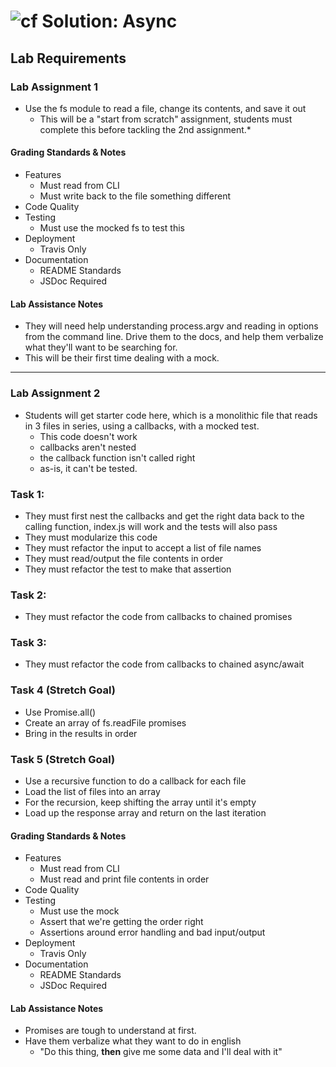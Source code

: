 ![cf](http://i.imgur.com/7v5ASc8.png) Solution: Async
=====================================================

## Lab Requirements

### Lab Assignment 1
* Use the fs module to read a file, change its contents, and save it out
  * This will be a "start from scratch" assignment, students must complete this before tackling the 2nd assignment.* 
      
#### Grading Standards & Notes
  * Features
    * Must read from CLI
    * Must write back to the file something different
  * Code Quality
  * Testing
    * Must use the mocked fs to test this
  * Deployment
    * Travis Only
  * Documentation
    * README Standards 
    * JSDoc Required
    
#### Lab Assistance Notes
* They will need help understanding process.argv and reading in options from the command line. Drive them to the docs, and help them verbalize what they'll want to be searching for.
* This will be their first time dealing with a mock.  

---

### Lab Assignment 2
* Students will get starter code here, which is a monolithic file that reads in 3 files in series, using a callbacks, with a mocked test.
  * This code doesn't work 
  * callbacks aren't nested
  * the callback function isn't called right
  * as-is, it can't be tested.
        
### Task 1:
  * They must first nest the callbacks and get the right data back to the calling function, index.js will work and the tests will also pass
  * They must modularize this code
  * They must refactor the input to accept a list of file names
  * They must read/output the file contents in order
  * They must refactor the test to make that assertion
      
### Task 2: 
  * They must refactor the code from callbacks to chained promises
      
### Task 3: 
  * They must refactor the code from callbacks to chained async/await
        
### Task 4 (Stretch Goal)
  * Use Promise.all()
  * Create an array of fs.readFile promises
  * Bring in the results in order

### Task 5 (Stretch Goal)
  * Use a recursive function to do a callback for each file
  * Load the list of files into an array
  * For the recursion, keep shifting the array until it's empty
  * Load up the response array and return on the last iteration
      
#### Grading Standards & Notes
  * Features
    * Must read from CLI
    * Must read and print file contents in order
  * Code Quality
  * Testing
    * Must use the mock
    * Assert that we're getting the order right
    * Assertions around error handling and bad input/output
  * Deployment
    * Travis Only
  * Documentation
    * README Standards 
    * JSDoc Required
    
#### Lab Assistance Notes
* Promises are tough to understand at first. 
* Have them verbalize what they want to do in english
  * "Do this thing, **then** give me some data and I'll deal with it"

